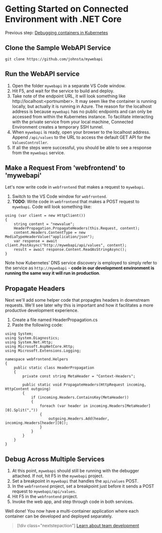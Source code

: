# Getting Started on Connected Environment with .NET Core

Previous step: [Debugging containers in Kubernetes](get-started-netcore-04.md)

## Clone the Sample WebAPI Service

```
git clone https://github.com/johnsta/mywebapi
```


## Run the WebAPI service
1. Open the folder `mywebapi` in a separate VS Code window.
1. Hit F5, and wait for the service to build and deploy.
1. Take note of the endpoint URL, it will look something like http://localhost:\<portnumber\>. It may seem like the container is running locally, but actually it is running in Azure. The reason for the localhost address is because `mywebapi` has no public endpoints and can only be accessed from within the Kubernetes instance. To facilitate interacting with the private service from your local machine, Connected Environment creates a temporary SSH tunnel.
1. When `mywebapi` is ready, open your browser to the localhost address. Append `/api/values` to the URL to access the default GET API for the `ValuesController`. 
1. If all the steps were successful, you should be able to see a response from the `mywebapi` service.

## Make a Request From 'webfrontend' to 'mywebapi'
Let's now write code in `webfrontend` that makes a request to `mywebapi`.
1. Switch to the VS Code window for `webfrontend`.
1. **TODO**: Write code in `webfrontend` that makes a POST request to `mywebapi`. Code will look something like:

```
using (var client = new HttpClient())
{
    string content = "newvalue";
    HeaderPropagation.PropagateHeaders(this.Request, content);
    content.Headers.ContentType = new MediaTypeHeaderValue("application/json");
    var response = await client.PostAsync("http://mywebapi/api/values", content);
    result = await response.Content.ReadAsStringAsync();
}
```

Note how Kubernetes' DNS service discovery is employed to simply refer to the service as `http://mywebapi` - **code in our development environment is running the same way it will run in production**.

## Propagate Headers
Next we'll add some helper code that propagtes headers in downstream requests. We'll see later why this is important and how it facilitates a more productive development experience.
1. Create a file named HeaderPropagation.cs
1. Paste the following code:

```
using System;
using System.Diagnostics;
using System.Net.Http;
using Microsoft.AspNetCore.Http;
using Microsoft.Extensions.Logging;

namespace webfrontend.Helpers
{
    public static class HeaderPropagation
    {
        private const string MetaHeader = "Context-Headers";

        public static void PropagateHeaders(HttpRequest incoming, HttpContent outgoing)
        {
            if (incoming.Headers.ContainsKey(MetaHeader))
            {
                foreach (var header in incoming.Headers[MetaHeader][0].Split(","))
                {
                    outgoing.Headers.Add(header, incoming.Headers[header][0]);
                }
            }
        }
    }
}
``` 

## Debug Across Multiple Services
1. At this point, `mywebapi` should still be running with the debugger attached. If not, hit F5 in the `mywebapi` project.
1. Set a breakpoint in `mywebapi` that handles the `api/values` POST.
1. In the `webfrontend` project, set a breakpoint just before it sends a POST request to `mywebapi/api/values`.
1. Hit F5 in the `webfrontend` project.
1. Invoke the web app, and step through code in both services.

Well done! You now have a multi-container application where each container can be developed and deployed separately.

> [!div class="nextstepaction"]
> [Learn about team development](get-started-netcore-06.md)

